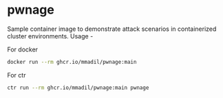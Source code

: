 pwnage
==========

Sample container image to demonstrate attack scenarios in containerized cluster environments. Usage -

For docker 
```sh
docker run --rm ghcr.io/mmadil/pwnage:main 
```

For ctr
```sh
ctr run --rm ghcr.io/mmadil/pwnage:main pwnage
```

